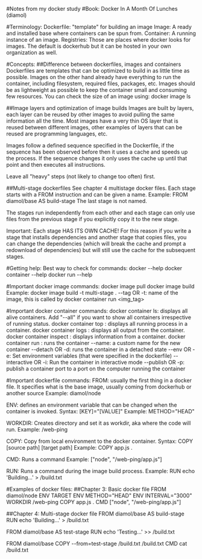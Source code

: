 #Notes from my docker study
#Book: Docker In A Month Of Lunches (diamol)

#Terminology:
Dockerfile: "template" for building an image
Image: A ready and installed base where containers can be spun from.
Container: A running instance of an image.
Registries: Those are places where docker looks for images. The default is
dockerhub but it can be hosted in your own organization as well.

#Concepts:
##Difference between dockerfiles, images and containers
Dockerfiles are templates that can be optimized to build in as little time as
possible. 
Images on the other hand already have everything to run the container,
including filesystem, required files, packages, etc. Images should be as lightweight
as possible to keep the container small and consuming few resources.
You can check the size of an image using: docker image ls

##Image layers and optimization of image builds
Images are built by layers, each layer can be reused by other images to avoid
pulling the same information all the time. Most images have a very thin OS
layer that is reused between different images, other examples of layers that
can be reused are programming languages, etc.

Images follow a defined sequence specified in the Dockerfile, if the sequence
has been observed before then it uses a cache and speeds up the process. If
the sequence changes it only uses the cache up until that point and then
executes all instructions.

Leave all "heavy" steps (not likely to change too often) first.

##Multi-stage dockerfiles
See chapter 4 multistage docker files.
Each stage starts with a FROM instruction and can be given a name.
Example: FROM diamol/base AS build-stage
The last stage is not named.

The stages run independently from each other and each stage can only use
files from the previous stage if you explicitly copy it to the new stage.

Important: Each stage HAS ITS OWN CACHE! For this reason if you write a stage
that installs dependencies and another stage that copies files, you can change
the dependencies (which will break the cache and prompt a redownload of
dependencies) but will still use the cache for the subsequent stages.


#Getting help:
Best way to check for commands:
docker --help
docker container --help
docker run --help

#Important docker image commands:
docker image pull
docker image build
    Example: docker image build -t multi-stage .
    --tag OR -t: name of the image, this is called by docker container run <img_tag>

#Important docker container commands:
docker container ls: displays all alive containers. Add "--all" if you want to
show all containers irrespective of running status.
docker container top <CONTAINER>: displays all running process in a container.
docker container logs <CONTAINER>: displays all output from the container.
docker container inspect <CONTAINER>: displays information from a container.
docker container run <CONTAINER>: runs the container
    --name: a custom name for the new container
    --detach OR -d: runs the container in a detached state
    --env OR -e: Set environment variables (that were specified in the dockerfile)
    --interactive OR -i: Run the container in interactive mode
    --publish OR -p: publish a container port to a port on the computer running
    the container

#Important dockerfile commands:
FROM: usually the first thing in a docker file. It specifies what is the base
image, usually coming from dockerhub or another source
Example: diamol/node

ENV: defines an environment variable that can be changed when the container is
invoked.
Syntax: [KEY]="[VALUE]"
Example: METHOD="HEAD"

WORKDIR: Creates directory and set it as workdir, aka where the code will run.
Example: /web-ping

COPY: Copy from local environment to the docker container.
Syntax: COPY [source path] [target path]
Example: COPY app.js .

CMD: Runs a command
Example: ["node", "/web-ping/app.js"]

RUN: Runs a command during the image build process.
Example: RUN echo 'Building...' > /build.txt

#Examples of docker files:
##Chapter 3: Basic docker file
FROM diamol/node
ENV TARGET
ENV METHOD="HEAD"
ENV INTERVAL="3000"
WORKDIR /web-ping
COPY app.js .
CMD ["node", "/web-ping/app.js"]

##Chapter 4: Multi-stage docker file
FROM diamol/base AS build-stage
RUN echo 'Building...' > /build.txt

FROM diamol/base AS test-stage
RUN echo 'Testing...' >> /build.txt

FROM diamol/base
COPY --from=test-stage /build.txt /build.txt
CMD cat /build.txt
